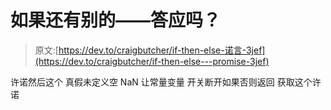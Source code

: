# 如果还有别的——答应吗？

> 原文:[https://dev.to/craigbutcher/if-then-else-诺言-3jef](https://dev.to/craigbutcher/if-then-else---promise-3jef)

许诺然后这个
真假未定义空 NaN
让常量变量
开关断开如果否则返回
获取这个许诺